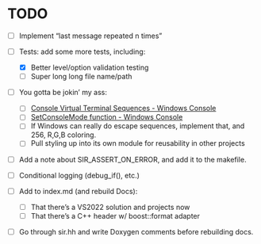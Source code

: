 # TODO


- [ ] Implement “last message repeated n times”
- [ ] Tests: add some more tests, including:
  - [x] Better level/option validation testing
  - [ ] Super long long file name/path
- [ ] You gotta be jokin’ my ass:

  - [ ] [Console Virtual Terminal Sequences - Windows Console](https://learn.microsoft.com/en-us/windows/console/console-virtual-terminal-sequences)
  - [ ] [SetConsoleMode function - Windows Console](https://learn.microsoft.com/en-us/windows/console/setconsolemode)
  - [ ] If Windows can really do escape sequences, implement that, and 256, R,G,B coloring.
  - [ ] Pull styling up into its own module for reusability in other projects
- [ ] Add a note about SIR_ASSERT_ON_ERROR, and add it to the makefile.

- [ ] Conditional logging (debug_if(), etc.)
- [ ] Add to index.md (and rebuild Docs):
     - [ ] That there’s a VS2022 solution and projects now
     - [ ] That there’s a C++ header w/ boost::format adapter
- [ ] Go through sir.hh and write Doxygen comments before rebuilding docs.
